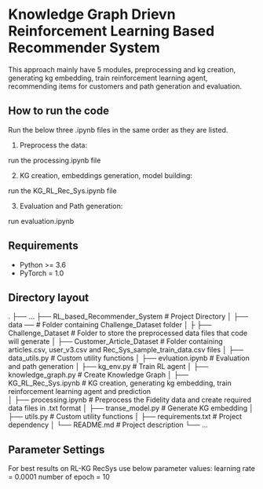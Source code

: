 # Knowledge Graph Drievn Reinforcement Learning Based Recommender System
This approach mainly have 5 modules, preprocessing and kg creation, generating kg embedding, train reinforcement learning agent, recommending items for customers and path generation and evaluation.

## How to run the code 

Run the below three .ipynb files in the same order as they are listed.

1. Preprocess the data:

run the processing.ipynb file

2. KG creation, embeddings generation, model building:

run the KG_RL_Rec_Sys.ipynb file

3. Evaluation and Path generation:

run evaluation.ipynb


## Requirements
- Python >= 3.6
- PyTorch = 1.0


## Directory layout

  .
    ├── ...
    ├── RL_based_Recommender_System     					# Project Directory
    │   ├── data ──               							# Folder containing Challenge_Dataset folder
    │   ├          ├── Challenge_Dataset   					# Folder to store the preprocessed data files that code will generate
	│   ├── Customer_Article_Dataset     # Folder containing articles.csv, user_v3.csv and Rec_Sys_sample_train_data.csv files
    │   ├── data_utils.py           						# Custom utility functions
    │   ├── evluation.ipynb           						# Evaluation and path generation
    │   ├── kg_env.py            							# Train RL agent
    │   ├── knowledge_graph.py      						# Create Knowledge Graph 
    │   ├── KG_RL_Rec_Sys.ipynb           							# KG creation, generating kg embedding, train reinforcement learning agent and prediction    
    │   ├── processing.ipynb     							# Preprocess the Fidelity data and create required data files in .txt format
    │   ├── transe_model.py        							# Generate KG embedding
    │   ├── utils.py    									# Custom utility functions
    │   ├── requirements.txt        						# Project dependency
    │   └── README.md               						# Project description
    └── ...


## Parameter Settings
For best results on RL-KG RecSys use below parameter values:
learning rate = 0.0001
number of epoch = 10
